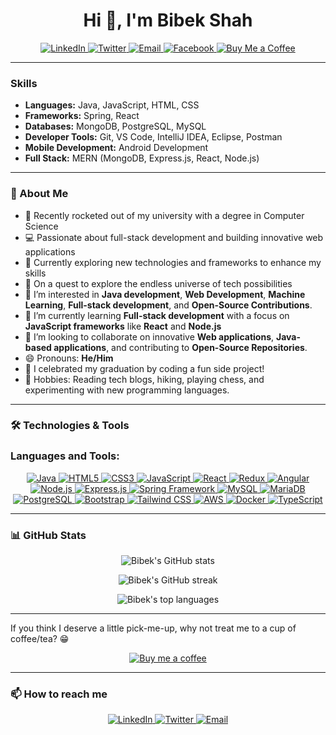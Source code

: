 <!-- Title and Introduction -->
<h1 align="center">Hi 👋, I'm Bibek Shah</h1>

<!-- Social Media Links -->
<p align="center">
  <a href="https://linkedin.com/in/bibek-s-1067aa1a4/" target="_blank">
    <img src="https://img.shields.io/badge/LinkedIn-0077B5?style=for-the-badge&logo=linkedin&logoColor=white" alt="LinkedIn"/>
  </a>
  <a href="https://x.com/BibekSah1028646" target="_blank">
    <img src="https://img.shields.io/badge/Twitter-1DA1F2?style=for-the-badge&logo=twitter&logoColor=white" alt="Twitter"/>
  </a>
  <a href="mailto:bibek.shah@example.com">
    <img src="https://img.shields.io/badge/Email-D14836?style=for-the-badge&logo=gmail&logoColor=white" alt="Email"/>
  </a>
  <a href="https://www.facebook.com/profile.php?id=61554390566422" target="_blank">
    <img src="https://img.shields.io/badge/Facebook-1877F2?style=for-the-badge&logo=facebook&logoColor=white" alt="Facebook"/>
  </a>
  <a href="https://www.buymeacoffee.com/bibekshah" target="_blank">
    <img src="https://img.shields.io/badge/Buy_Me_a_Coffee-FFDD00?style=for-the-badge&logo=buy-me-a-coffee&logoColor=black" alt="Buy Me a Coffee"/>
  </a>
</p>

<!-- Divider -->
---

<!-- Skills Section -->
### Skills

- **Languages:** Java, JavaScript, HTML, CSS
- **Frameworks:** Spring, React
- **Databases:** MongoDB, PostgreSQL, MySQL
- **Developer Tools:** Git, VS Code, IntelliJ IDEA, Eclipse, Postman
- **Mobile Development:** Android Development
- **Full Stack:** MERN (MongoDB, Express.js, React, Node.js)

<!-- Divider -->
---

<!-- About Me Section -->
### 👀 About Me

- 🚀 Recently rocketed out of my university with a degree in Computer Science
- 💻 Passionate about full-stack development and building innovative web applications
- 🌱 Currently exploring new technologies and frameworks to enhance my skills
- 🌟 On a quest to explore the endless universe of tech possibilities
- 👀 I’m interested in **Java development**, **Web Development**, **Machine Learning**, **Full-stack development**, and **Open-Source Contributions**.
- 🌱 I’m currently learning **Full-stack development** with a focus on **JavaScript frameworks** like **React** and **Node.js**
- 💞️ I’m looking to collaborate on innovative **Web applications**, **Java-based applications**, and contributing to **Open-Source Repositories**.
- 😄 Pronouns: **He/Him**
- 🎉 I celebrated my graduation by coding a fun side project!
- 🎨 Hobbies: Reading tech blogs, hiking, playing chess, and experimenting with new programming languages.

<!-- Divider -->
---

<!-- Technologies & Tools Section -->
### 🛠️ Technologies & Tools

<h3 align="left">Languages and Tools:</h3>
<p align="center">
  <a href="#">
    <img src="https://img.shields.io/badge/Java-ED8B00?style=for-the-badge&logo=java&logoColor=white" alt="Java" />
  </a>
  <a href="#">
    <img src="https://img.shields.io/badge/HTML5-E34F26?style=for-the-badge&logo=html5&logoColor=white" alt="HTML5" />
  </a>
  <a href="#">
    <img src="https://img.shields.io/badge/CSS3-1572B6?style=for-the-badge&logo=css3&logoColor=white" alt="CSS3" />
  </a>
  <a href="#">
    <img src="https://img.shields.io/badge/JavaScript-F7DF1E?style=for-the-badge&logo=javascript&logoColor=black" alt="JavaScript" />
  </a>
  <a href="#">
    <img src="https://img.shields.io/badge/React-20232A?style=for-the-badge&logo=react&logoColor=61DAFB" alt="React" />
  </a>
  <a href="#">
    <img src="https://img.shields.io/badge/Redux-764ABC?style=for-the-badge&logo=redux&logoColor=white" alt="Redux" />
  </a>
  <a href="#">
    <img src="https://img.shields.io/badge/Angular-DD0031?style=for-the-badge&logo=angular&logoColor=white" alt="Angular" />
  </a>
  <a href="#">
    <img src="https://img.shields.io/badge/Node.js-339933?style=for-the-badge&logo=nodedotjs&logoColor=white" alt="Node.js" />
  </a>
  <a href="#">
    <img src="https://img.shields.io/badge/Express.js-000000?style=for-the-badge&logo=express&logoColor=white" alt="Express.js" />
  </a>
  <a href="#">
    <img src="https://img.shields.io/badge/Spring-6DB33F?style=for-the-badge&logo=spring&logoColor=white" alt="Spring Framework" />
  </a>
  <a href="#">
    <img src="https://img.shields.io/badge/MySQL-4479A1?style=for-the-badge&logo=mysql&logoColor=white" alt="MySQL" />
  </a>
  <a href="#">
    <img src="https://img.shields.io/badge/MariaDB-003545?style=for-the-badge&logo=mariadb&logoColor=white" alt="MariaDB" />
  </a>
  <a href="#">
    <img src="https://img.shields.io/badge/PostgreSQL-336791?style=for-the-badge&logo=postgresql&logoColor=white" alt="PostgreSQL" />
  </a>
  <a href="#">
    <img src="https://img.shields.io/badge/Bootstrap-563D7C?style=for-the-badge&logo=bootstrap&logoColor=white" alt="Bootstrap" />
  </a>
  <a href="#">
    <img src="https://img.shields.io/badge/Tailwind_CSS-38B2AC?style=for-the-badge&logo=tailwind-css&logoColor=white" alt="Tailwind CSS" />
  </a>
  <a href="#">
    <img src="https://img.shields.io/badge/AWS-232F3E?style=for-the-badge&logo=amazon-aws&logoColor=white" alt="AWS" />
  </a>
  <a href="#">
    <img src="https://img.shields.io/badge/Docker-2496ED?style=for-the-badge&logo=docker&logoColor=white" alt="Docker" />
  </a>
  <a href="#">
    <img src="https://img.shields.io/badge/TypeScript-3178C6?style=for-the-badge&logo=typescript&logoColor=white" alt="TypeScript" />
  </a>
</p>

<!-- Divider -->
---

<!-- GitHub Stats Section -->
### 📊 GitHub Stats

<p align="center">
  <img src="https://github-readme-stats.vercel.app/api?username=Bibek-Shah&show_icons=true&theme=gradient&hide_border=true&count_private=true" alt="Bibek's GitHub stats" />
</p>

<p align="center">
  <img src="https://github-readme-streak-stats.herokuapp.com/?user=Bibek-Shah&theme=gradient&hide_border=true" alt="Bibek's GitHub streak" />
</p>

<p align="center">
  <img src="https://github-readme-stats.vercel.app/api/top-langs/?username=Bibek-Shah&layout=compact&theme=gradient&hide_border=true" alt="Bibek's top languages" />
</p>

---

If you think I deserve a little pick-me-up, why not treat me to a cup of coffee/tea? 😁

<p align="center">
  <a href="https://www.buymeacoffee.com/bibekshah" target="_blank">
    <img src="https://img.shields.io/badge/Buy%20me%20a%20coffee-F7CA88?style=for-the-badge&logo=buymeacoffee&logoColor=black" alt="Buy me a coffee"/>
  </a>
</p>

<!-- Divider -->
---

<!-- Contact Information Section -->
### 📫 How to reach me

<p align="center">
  <a href="https://linkedin.com/in/bibek-s-1067aa1a4/" target="_blank">
    <img src="https://img.shields.io/badge/LinkedIn-0077B5?style=for-the-badge&logo=linkedin&logoColor=white" alt="LinkedIn"/>
  </a>
  <a href="https://x.com/BibekSah1028646" target="_blank">
    <img src="https://img.shields.io/badge/Twitter-1DA1F2?style=for-the-badge&logo=twitter&logoColor=white" alt="Twitter"/>
  </a>
  <a href="mailto:bibek.shah@example.com">
    <img src="https://img.shields.io/badge/Email-D14836?style=for-the-badge&logo=gmail&logoColor=white" alt="Email"/>
  </a>
</p>
